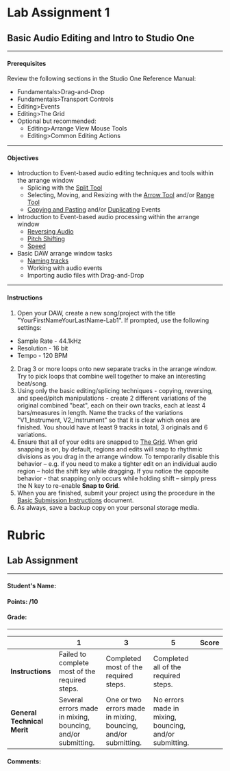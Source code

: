 # Lab Assignment 1
## Basic Audio Editing and Intro to Studio One

---
#### Prerequisites
Review the following sections in the Studio One Reference Manual:
  * Fundamentals>Drag-and-Drop
  * Fundamentals>Transport Controls
  * Editing>Events
  * Editing>The Grid
  * Optional but recommended:
    * Editing>Arrange View Mouse Tools
    * Editing>Common Editing Actions
---

#### Objectives
  * Introduction to Event-based audio editing techniques and tools within the arrange window
    * Splicing with the [Split Tool](../DAW-instructions/arrange-view-split-tool.md)
    * Selecting, Moving, and Resizing with the [Arrow Tool](../DAW-instructions/arrange-view-arrow-tool.md) and/or [Range Tool](../DAW-instructions/arrange-view-range-tool.md)
    * [Copying and Pasting](../DAW-instructions/copying-and-pasting.md) and/or [Duplicating](../DAW-instructions/duplicating.md) Events
  * Introduction to Event-based audio processing within the arrange window
    * [Reversing Audio](../DAW-instructions/reversing-audio-event.md)
    * [Pitch Shifting](../DAW-instructions/audio-event-transpose-and-tune.md)
    * [Speed](../DAW-instructions/manual-timestretching.md)
  * Basic DAW arrange window tasks
    * [Naming tracks](../DAW-instructions/naming-tracks.md)
    * Working with audio events
    * Importing audio files with Drag-and-Drop

---

#### Instructions
1. Open your DAW, create a new song/project with the title "YourFirstNameYourLastName-Lab1". If prompted, use the following settings:
  * Sample Rate - 44.1kHz
  * Resolution - 16 bit
  * Tempo - 120 BPM
2. Drag 3 or more loops onto new separate tracks in the arrange window. Try to pick loops that combine well together to make an interesting beat/song. 
3. Using only the basic editing/splicing techniques - copying, reversing, and speed/pitch manipulations - create 2 different variations of the original combined "beat", each on their own tracks, each at least 4 bars/measures in length. Name the tracks of the variations "V1_Instrument, V2_Instrument" so that it is clear which ones are finished. You should have at least 9 tracks in total, 3 originals and 6 variations.
4. Ensure that all of your edits are snapped to [The Grid](../DAW-instructions/the-grid.md). When grid snapping is on, by default, regions and edits will snap to rhythmic divisions as you drag in the arrange window. To temporarily disable this behavior – e.g. if you need to make a tighter edit on an individual audio region – hold the shift key while dragging. If you notice the opposite behavior - that snapping only occurs while holding shift – simply press the N key to re-enable **Snap to Grid**.
5. When you are finished, submit your project using the procedure in the [Basic Submission Instructions](../DAW-instructions/basic-submission-instructions.md) document.
6. As always, save a backup copy on your personal storage media.

# Rubric
## Lab Assignment

---

#### Student's Name:
#### Points: /10
#### Grade:

---

| | **1** | **3** | **5** | **Score**
| --- | --- | --- | --- | ---
| **Instructions** | Failed to complete most of the required steps. | Completed most of the required steps. | Completed all of the required steps. | |
| **General Technical Merit** | Several errors made in mixing, bouncing, and/or submitting. | One or two errors made in mixing, bouncing, and/or submitting. | No errors made in mixing, bouncing, and/or submitting. | | |

#### Comments:
